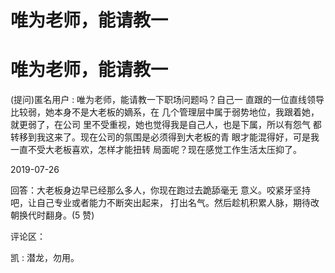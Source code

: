 # 唯为老师，能请教一

# 唯为老师，能请教一

(提问)匿名用户 : 唯为老师，能请教一下职场问题吗？自己一 直跟的一位直线领导比较弱，她本身不是大老板的嫡系，在 几个管理层中属于弱势地位，我跟着她，就更弱了，在公司 里不受重视，她也觉得我是自己人，也是下属，所以有怨气 都转移到我这来了。现在公司的氛围是必须得到大老板的青 眼才能混得好，可是我一直不受大老板喜欢，怎样才能扭转 局面呢？现在感觉工作生活太压抑了。

2019-07-26

回答：大老板身边早已经那么多人，你现在跑过去跪舔毫无 意义。咬紧牙坚持吧，让自己专业或者能力不断突出起来， 打出名气。然后趁机积累人脉，期待改朝换代时翻身。(5 赞)

评论区：

凯 : 潜龙，勿用。